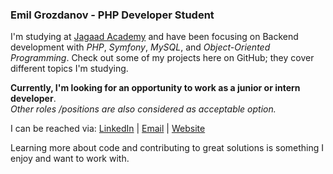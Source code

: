 ### Emil Grozdanov - PHP Developer Student 

 I'm studying at [Jagaad Academy](https://academy.jagaad.com/) and have been focusing on Backend development with *PHP*, *Symfony*, *MySQL*, and *Object-Oriented Programming*. Check out some of my projects here on GitHub; they cover different topics I'm studying.

**Currently, I'm looking for an opportunity to work as a junior or intern developer**.  
*Other roles /positions are also considered as acceptable option.* 

I can be reached via: [LinkedIn](https://www.linkedin.com/in/емил-грозданов-p988740219/) |  [Email](e_grozdanov@abv.bg) | [Website](http://www.emilggrozdanov.online) 


Learning more about code and contributing to great solutions is something I enjoy and want to work with.
